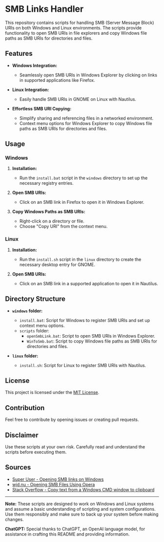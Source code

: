 # SMB Links Handler

This repository contains scripts for handling SMB (Server Message Block) URIs on both Windows and Linux environments. The scripts provide functionality to open SMB URIs in file explorers and copy Windows file paths as SMB URIs for directories and files.

## Features

- **Windows Integration:**
  - Seamlessly open SMB URIs in Windows Explorer by clicking on links in supported applications like Firefox.

- **Linux Integration:**
  - Easily handle SMB URIs in GNOME on Linux with Nautilus.

- **Effortless SMB URI Copying:**
  - Simplify sharing and referencing files in a networked environment.
  - Context menu options for Windows Explorer to copy Windows file paths as SMB URIs for directories and files.

## Usage

### Windows

1. **Installation:**
   - Run the `install.bat` script in the `windows` directory to set up the necessary registry entries.

2. **Open SMB URIs:**
   - Click on an SMB link in Firefox to open it in Windows Explorer.

3. **Copy Windows Paths as SMB URIs:**
   - Right-click on a directory or file.
   - Choose "Copy URI" from the context menu.

### Linux

1. **Installation:**
   - Run the `install.sh` script in the `linux` directory to create the necessary desktop entry for GNOME.

2. **Open SMB URIs:**
   - Click on an SMB link in a supported application to open it in Nautilus.


## Directory Structure

- **`windows` folder:**
  - `install.bat`: Script for Windows to register SMB URIs and set up context menu options.
  - `scripts` folder:
    - `openSmbLink.bat`: Script to open SMB URIs in Windows Explorer.
    - `WinToSmb.bat`: Script to copy Windows file paths as SMB URIs for directories and files.

- **`linux` folder:**
  - `install.sh`: Script for Linux to register SMB URIs with Nautilus.

## License

This project is licensed under the [MIT License](LICENSE).

## Contribution

Feel free to contribute by opening issues or creating pull requests.

## Disclaimer

Use these scripts at your own risk. Carefully read and understand the scripts before executing them.

## Sources

- [Super User - Opening SMB links on Windows](https://superuser.com/questions/1064142/opening-smb-links-on-windows)
- [wjd.nu - Opening SMB Files Using Opera](https://wjd.nu/articles/2004/00/opening_smb_files_using_opera)
- [Stack Overflow - Copy text from a Windows CMD window to clipboard](https://stackoverflow.com/questions/11543578/copy-text-from-a-windows-cmd-window-to-clipboard)

---

**Note:** These scripts are designed to work on Windows and Linux systems and assume a basic understanding of scripting and system configurations. Use them responsibly and make sure to back up your system before making changes.

**ChatGPT:** Special thanks to ChatGPT, an OpenAI language model, for assistance in crafting this README and providing information.


